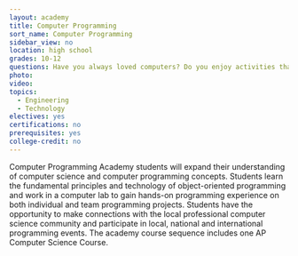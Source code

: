 ```yaml
---
layout: academy
title: Computer Programming
sort_name: Computer Programming
sidebar_view: no
location: high school
grades: 10-12
questions: Have you always loved computers? Do you enjoy activities that require a lot of thinking and planning?
photo:
video:
topics:
  - Engineering
  - Technology
electives: yes
certifications: no
prerequisites: yes
college-credit: no
---
```


Computer Programming Academy students will expand their understanding of computer science and computer programming concepts. Students learn the fundamental principles and technology of object-oriented programming and work in a computer lab to gain hands-on programming experience on both individual and team programming projects. Students have the opportunity to make connections with the local professional computer science community and participate in local, national and international programming events. The academy course sequence includes one AP Computer Science Course.
